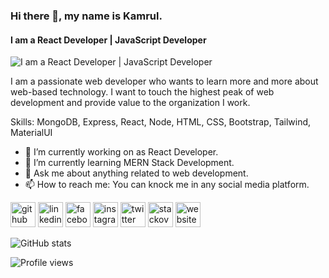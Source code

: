 ### Hi there 👋, my name is Kamrul.
#### I am a React Developer | JavaScript Developer
![I am a React Developer | JavaScript Developer](https://arturssmirnovs.github.io/github-profile-readme-generator/images/banner.png)

I am a passionate web developer who wants to learn more and more about web-based technology. I want to touch the highest peak of web development and provide value to the organization I work.

Skills: MongoDB, Express, React, Node, HTML, CSS, Bootstrap, Tailwind, MaterialUI

- 🔭 I’m currently working on as React Developer. 
- 🌱 I’m currently learning MERN Stack Development. 
- 💬 Ask me about anything related to web development. 
- 📫 How to reach me: You can knock me in any social media platform.  


[<img src='https://cdn.jsdelivr.net/npm/simple-icons@3.0.1/icons/github.svg' alt='github' height='40'>](https://github.com/kamrulhaider)  [<img src='https://cdn.jsdelivr.net/npm/simple-icons@3.0.1/icons/linkedin.svg' alt='linkedin' height='40'>](https://www.linkedin.com/in/kamrulhaider/)  [<img src='https://cdn.jsdelivr.net/npm/simple-icons@3.0.1/icons/facebook.svg' alt='facebook' height='40'>](https://www.facebook.com/kamrulhaider001)  [<img src='https://cdn.jsdelivr.net/npm/simple-icons@3.0.1/icons/instagram.svg' alt='instagram' height='40'>](https://www.instagram.com/kamrulhaider_webdev/)  [<img src='https://cdn.jsdelivr.net/npm/simple-icons@3.0.1/icons/twitter.svg' alt='twitter' height='40'>](https://twitter.com/kamrulhaider001)  [<img src='https://cdn.jsdelivr.net/npm/simple-icons@3.0.1/icons/stackoverflow.svg' alt='stackoverflow' height='40'>](https://stackoverflow.com/users/16836699/kamrul-haider-chowdhury)  [<img src='https://cdn.jsdelivr.net/npm/simple-icons@3.0.1/icons/icloud.svg' alt='website' height='40'>](https://kamrul-haider.web.app/)  

![GitHub stats](https://github-readme-stats.vercel.app/api?username=kamrulhaider&show_icons=true)  

![Profile views](https://gpvc.arturio.dev/kamrulhaider)  
